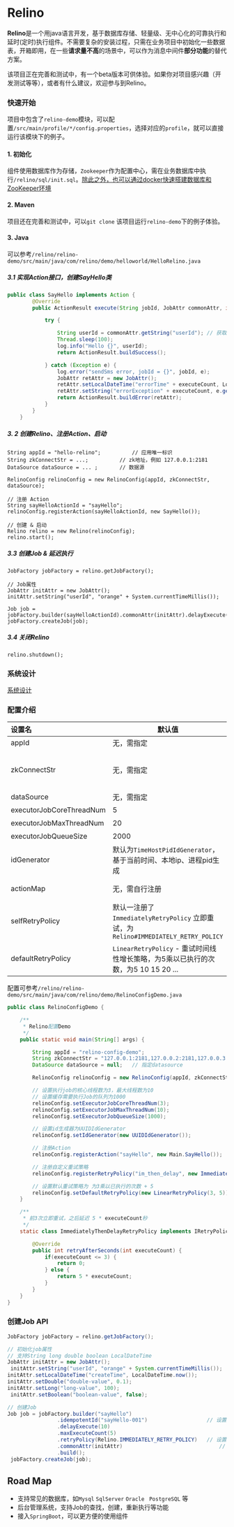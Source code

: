 # Relino

**Relino**是一个用java语言开发，基于数据库存储、轻量级、无中心化的可靠执行和延时(定时)执行组件。不需要复杂的安装过程，只需在业务项目中初始化一些数据表，开箱即用，在一些**请求量不高**的场景中，可以作为消息中间件**部分功能**的替代方案。

该项目正在完善和测试中，有一个beta版本可供体验。如果你对项目感兴趣（开发测试等等），或者有什么建议，欢迎参与到Relino。

### 快速开始

项目中包含了`relino-demo`模块，可以配置`/src/main/profile/*/config.properties`，选择对应的`profile`，就可以直接运行该模块下的例子。

#### 1. 初始化

组件使用数据库作为存储，`Zookeeper`作为配置中心，需在业务数据库中执行`/relino/sql/init.sql`。[除此之外，也可以通过docker快速搭建数据库和ZooKeeper环境](./doc/docker-quick-start.md)


#### 2. Maven
项目还在完善和测试中，可以`git clone` 该项目运行`relino-demo`下的例子体验。

#### 3. Java

可以参考`/relino/relino-demo/src/main/java/com/relino/demo/helloworld/HelloRelino.java`

##### 3.1 实现Action接口，创建SayHello类
```java
public class SayHello implements Action {
        @Override
        public ActionResult execute(String jobId, JobAttr commonAttr, int executeCount) {

            try {

                String userId = commonAttr.getString("userId"); // 获取Job属性
                Thread.sleep(100);
                log.info("Hello {}", userId);
                return ActionResult.buildSuccess();

            } catch (Exception e) {
                log.error("sendSms error, jobId = {}", jobId, e);
                JobAttr retAttr = new JobAttr();
                retAttr.setLocalDateTime("errorTime" + executeCount, LocalDateTime.now());
                retAttr.setString("errorException" + executeCount, e.getMessage());
                return ActionResult.buildError(retAttr);
            }
        }
    }
```

##### 3. 2 创建Relino、注册Action、启动
```
String appId = "hello-relino";			// 应用唯一标识
String zkConnectStr = ...; 			// zk地址，例如 127.0.0.1:2181
DataSource dataSource = ... ;		// 数据源 

RelinoConfig relinoConfig = new RelinoConfig(appId, zkConnectStr, dataSource);

// 注册 Action
String sayHelloActionId = "sayHello";
relinoConfig.registerAction(sayHelloActionId, new SayHello());

// 创建 & 启动
Relino relino = new Relino(relinoConfig);
relino.start();
```

##### 3.3 创建Job & 延迟执行
```
JobFactory jobFactory = relino.getJobFactory();

// Job属性
JobAttr initAttr = new JobAttr();
initAttr.setString("userId", "orange" + System.currentTimeMillis());

Job job = jobFactory.builder(sayHelloActionId).commonAttr(initAttr).delayExecute(10).build();
jobFactory.createJob(job);
```

##### 3.4 关闭Relino
```
relino.shutdown();
```

### 系统设计
[系统设计](./doc/architecture-uml.md)

### 配置介绍

| 设置名                   | 默认值                                                       | 说明                                                         |
| :----------------------- | ------------------------------------------------------------ | ------------------------------------------------------------ |
| appId                    | 无，需指定                                                   | 应用唯一id                                                   |
| zkConnectStr             | 无，需指定                                                   | 使用zookeeper作为注册中心，该属性为连接地址，如果为单机模式如`127.0.0.1:2181`；集群模式如`127.0.0.1:2181,127.0.0.2:2181,127.0.0.3:2181` |
| dataSource               | 无，需指定                                                   | DataSource 数据源                                            |
| executorJobCoreThreadNum | 5                                                            | 执行Job核心线程数                                            |
| executorJobMaxThreadNum  | 20                                                           | 执行Job最大线程数                                            |
| executorJobQueueSize     | 2000                                                         | 缓存将要执行Job的队列大小                                    |
| idGenerator              | 默认为`TimeHostPidIdGenerator`，基于当前时间、本地ip、进程pid生成 | `jobId`生成器，目前有`TimeHostPidIdGenerator`和`UUIDIdGenerator`两种，可实现`<<IdGenerator>>` 接口，通过`setIdGenerator()`来指定id生成器。 |
| actionMap                | 无，需自行注册                                               | 注册的`Action`，可以通过`registerAction(String actionId, Action action)`注册 |
| selfRetryPolicy          | 默认一注册了`ImmediatelyRetryPolicy` 立即重试，为`Relino#IMMEDIATELY_RETRY_POLICY` | 自定义重试策略，可通过`registerRetryPolicy(String retryPolicyId, IRetryPolicy retry)`注册自定义重试策略。 |
| defaultRetryPolicy       | `LinearRetryPolicy` - 重试时间线性增长策略，为5乘以已执行的次数，为5 10 15 20 ... | 默认的重试策略，为`Relino#DEFAULT_RETRY_POLICY`常量          |

配置可参考`/relino/relino-demo/src/main/java/com/relino/demo/RelinoConfigDemo.java`

```java
public class RelinoConfigDemo {

    /**
     * Relino配置Demo
     */
    public static void main(String[] args) {

        String appId = "relino-config-demo";
        String zkConnectStr = "127.0.0.1:2181,127.0.0.2:2181,127.0.0.3:2181";     // 设置为集群模式
        DataSource dataSource = null;   // 指定datasource

        RelinoConfig relinoConfig = new RelinoConfig(appId, zkConnectStr, dataSource);

        // 设置执行job的核心线程数为3，最大线程数为10
        // 设置缓存需要执行Job的队列为1000
        relinoConfig.setExecutorJobCoreThreadNum(3);
        relinoConfig.setExecutorJobMaxThreadNum(10);
        relinoConfig.setExecutorJobQueueSize(1000);

        // 设置id生成器为UUIDIdGenerator
        relinoConfig.setIdGenerator(new UUIDIdGenerator());

        // 注册Action
        relinoConfig.registerAction("sayHello", new Main.SayHello());

        // 注册自定义重试策略
        relinoConfig.registerRetryPolicy("im_then_delay", new ImmediatelyThenDelayRetryPolicy());

        // 设置默认重试策略为 为3乘以已执行的次数 + 5
        relinoConfig.setDefaultRetryPolicy(new LinearRetryPolicy(3, 5));
    }

    /**
     * 前3次立即重试，之后延迟 5 * executeCount秒
     */
    static class ImmediatelyThenDelayRetryPolicy implements IRetryPolicy {

        @Override
        public int retryAfterSeconds(int executeCount) {
            if(executeCount <= 3) {
                return 0;
            } else {
                return 5 * executeCount;
            }
        }
    }
}
```

### 创建Job API

```java
JobFactory jobFactory = relino.getJobFactory();

// 初始化job属性
// 支持String long double boolean LocalDateTime
JobAttr initAttr = new JobAttr();
 initAttr.setString("userId", "orange" + System.currentTimeMillis());
initAttr.setLocalDateTime("createTime", LocalDateTime.now());
initAttr.setDouble("double-value", 0.1);
initAttr.setLong("long-value", 100);
 initAttr.setBoolean("boolean-value", false);

// 创建Job
Job job = jobFactory.builder("sayHello")
                .idempotentId("sayHello-001")                   // 设置幂等id
                .delayExecute(10)                              				 // 延迟10s执行
                .maxExecuteCount(5)                             		// 设置最大重试次数为5
                .retryPolicy(Relino.IMMEDIATELY_RETRY_POLICY)   // 设置重试策略
                .commonAttr(initAttr)                           	// 设置job属性
                .build();
 jobFactory.createJob(job);
```

## Road Map

* 支持常见的数据库，如`Mysql` ` SqlServer ` `Oracle` ` PostgreSQL` 等
* 后台管理系统，支持Job的查找，创建，重新执行等功能
* 接入`SpringBoot`，可以更方便的使用组件